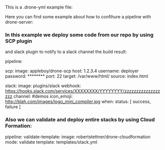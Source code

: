 This is a .drone-yml example file: 

Here you can find some example about how to confihure a pipeline with drone-server: 


### In this example we deploy some code from our repo by using SCP plugin
and slack plugin to notify to a slack channel the build result: 


pipeline:

  scp:
    image: appleboy/drone-scp
    host: 1.2.3.4
    username: deployer
    password: ********
    port: 22
    target: /var/www/html/
    source: index.html



  slack:
    image: plugins/slack
    webhook: https://hooks.slack.com/services/XXXXXXXX/YYYYYYYY/zzzzzzzzzzzzzzzzzz
    channel: #demos
    icon_emoji: http://blah.com/images/logo_mini_compiler.jpg
    when:
      status: [ success, failure ]
      
      
      
      
      
      
### Also we can validate and deploy entire stacks by using Cloud Formation:       
      

pipeline:
  validate-template:
    image: robertstettner/drone-cloudformation
    mode: validate
    template: templates/stack.yml
    
    

